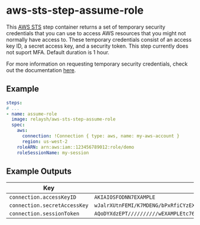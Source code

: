 # aws-sts-step-assume-role

This [AWS STS](https://docs.aws.amazon.com/STS/latest/APIReference/welcome.html) step container returns a set of temporary security credentials that you can use to access AWS resources that you might not normally have access to. These temporary credentials consist of an access key ID, a secret access key, and a security token. This step currently does not suport MFA. Default duration is 1 hour. 

For more information on requesting temporary security credentials, check out the 
documentation [here](https://docs.aws.amazon.com/IAM/latest/UserGuide/id_credentials_temp_request.html#stsapi_comparison).   

## Example

```yaml
steps:
# ...
- name: assume-role
  image: relaysh/aws-sts-step-assume-role
  spec:
    aws:
      connection: !Connection { type: aws, name: my-aws-account }
      region: us-west-2
    roleARN: arn:aws:iam::123456789012:role/demo
    roleSessionName: my-session
```

## Example Outputs
| Key | Value | 
|-----|-------|
| `connection.accessKeyID` | `AKIAIOSFODNN7EXAMPLE` |
| `connection.secretAccessKey` | `wJalrXUtnFEMI/K7MDENG/bPxRfiCYzEXAMPLEKEY` |
| `connection.sessionToken` | `AQoDYXdzEPT//////////wEXAMPLEtc764bNrC9SAPBSM22wDOk4x4HIZ8j4FZTwdQWLWsKWHGBuFqwAeMicRXmxfpSPfIeoIYRqTflfKD8YUuwthAx7mSEI/qkPpKPi/kMcGdQrmGdeehM4IC1NtBmUpp2wUE8phUZampKsburEDy0KPkyQDYwT7WZ0wq5VSXDvp75YU9HFvlRd8Tx6q6fE8YQcHNVXAkiY9q6d+xo0rKwT38xVqr7ZD0u0iPPkUL64lIZbqBAz+scqKmlzm8FDrypNC9Yjc8fPOLn9FX9KSYvKTr4rvx3iSIlTJabIQwj2ICCR/oLxBA==` |
